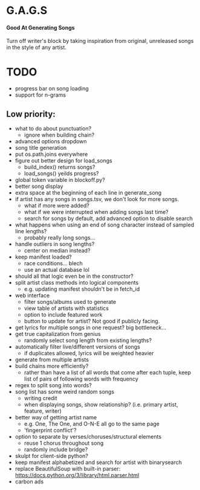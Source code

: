 # G.A.G.S
#### Good At Generating Songs
Turn off writer's block by taking inspiration from original, unreleased songs in the style of any artist.

# TODO
- progress bar on song loading
- support for n-grams

## Low priority:
- what to do about punctuation?
    - ignore when building chain?
- advanced options dropdown
- song title generation
- put os.path.joins everywhere
- figure out better design for load_songs
    - build_index() returns songs?
    - load_songs() yeilds progress?
- global token variable in blockoff.py?
- better song display
- extra space at the beginning of each line in generate_song
- if artist has any songs in songs.tsv, we don't look for more songs. 
    - what if more were added?
    - what if we were interrupted when adding songs last time?
    - search for songs by default, add advanced option to disable search
- what happens when using an end of song character instead of sampled line lengths?
    - probably really long songs...
- handle outliers in song lengths?
    - center on median instead?
- keep manifest loaded?
    - race conditions... blech
    - use an actual database lol
- should all that logic even be in the constructor?
- split artist class methods into logical components
    - e.g. updating manifest shouldn't be in fetch_id
- web interface
    - filter songs/albums used to generate
    - view table of artists with statistics
    - option to include featured work
    - button to update for artist? Not good if publicly facing.
- get lyrics for multiple songs in one request? big bottleneck...
- get true capitalization from genius
    - randomly select song length from existing lengths?
- automatically filter live/different versions of songs
    - if duplicates allowed, lyrics will be weighted heavier
- generate from multiple artists
- build chains more efficiently? 
    - rather than have a list of all words that come after each tuple, 
      keep list of pairs of following words with frequency
- regex to split song into words?
- song list has some weird random songs
    - writing credit
    - when displaying songs, show relationship? (i.e. primary artist, feature, writer)
- better way of getting artist name
    - e.g. One, The One, and O-N-E all go to the same page
    - 'fingerprint conflict'?
- option to separate by verses/choruses/structural elements
    - reuse 1 chorus throughout song
    - randomly include bridge?
- skulpt for client-side python?
- keep manifest alphabetized and search for artist with binarysearch
- replace BeautifulSoup with built-in parser: https://docs.python.org/3/library/html.parser.html
- carbon ads
